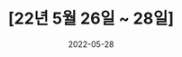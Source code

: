 ---
title:  "[22년 5월 26일 ~ 28일]"
excerpt: "IOT, ERP, WASD"

categories:
  - Diary
tags:
  - [IOT, ERP, WASD]

toc: true
toc_sticky: true
 
date: 2022-05-28
last_modified_at: 2022-05-29

---
